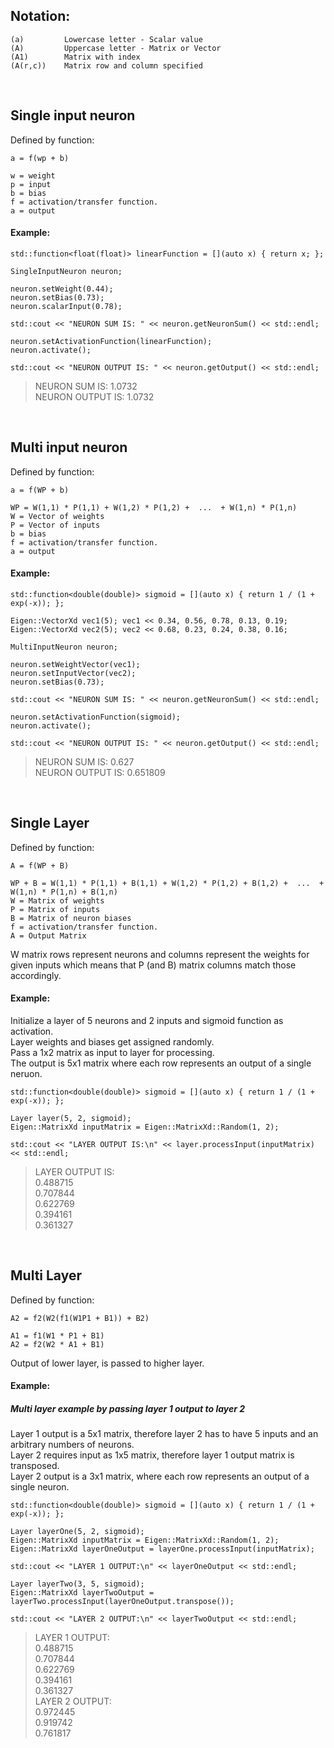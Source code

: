 ## Notation:

    (a)         Lowercase letter - Scalar value
    (A)         Uppercase letter - Matrix or Vector
    (A1)        Matrix with index
    (A(r,c))    Matrix row and column specified

<br>

## Single input neuron

Defined by function:
    
    a = f(wp + b)
    
    w = weight
    p = input
    b = bias
    f = activation/transfer function.
    a = output
    
#### Example:

    std::function<float(float)> linearFunction = [](auto x) { return x; };

    SingleInputNeuron neuron;

    neuron.setWeight(0.44);
    neuron.setBias(0.73);
    neuron.scalarInput(0.78);

    std::cout << "NEURON SUM IS: " << neuron.getNeuronSum() << std::endl;

    neuron.setActivationFunction(linearFunction);
    neuron.activate();

    std::cout << "NEURON OUTPUT IS: " << neuron.getOutput() << std::endl;

> NEURON SUM IS: 1.0732\
  NEURON OUTPUT IS: 1.0732

<br>

## Multi input neuron

Defined by function:
    
    a = f(WP + b)
    
    WP = W(1,1) * P(1,1) + W(1,2) * P(1,2) +  ...  + W(1,n) * P(1,n)
    W = Vector of weights
    P = Vector of inputs
    b = bias
    f = activation/transfer function.
    a = output
    
#### Example:

    std::function<double(double)> sigmoid = [](auto x) { return 1 / (1 + exp(-x)); };

    Eigen::VectorXd vec1(5); vec1 << 0.34, 0.56, 0.78, 0.13, 0.19;
    Eigen::VectorXd vec2(5); vec2 << 0.68, 0.23, 0.24, 0.38, 0.16;

    MultiInputNeuron neuron;

    neuron.setWeightVector(vec1);
    neuron.setInputVector(vec2);
    neuron.setBias(0.73);

    std::cout << "NEURON SUM IS: " << neuron.getNeuronSum() << std::endl;

    neuron.setActivationFunction(sigmoid);
    neuron.activate();

    std::cout << "NEURON OUTPUT IS: " << neuron.getOutput() << std::endl;

> NEURON SUM IS: 0.627\
  NEURON OUTPUT IS: 0.651809

<br>

## Single Layer

Defined by function:

    A = f(WP + B)
    
    WP + B = W(1,1) * P(1,1) + B(1,1) + W(1,2) * P(1,2) + B(1,2) +  ...  + W(1,n) * P(1,n) + B(1,n)
    W = Matrix of weights
    P = Matrix of inputs
    B = Matrix of neuron biases
    f = activation/transfer function.
    A = Output Matrix
    
W matrix rows represent neurons and columns represent the weights for given inputs which means that P (and B) matrix columns match those accordingly.
    
#### Example:

Initialize a layer of 5 neurons and 2 inputs and sigmoid function as activation.\
Layer weights and biases get assigned randomly.\
Pass a 1x2 matrix as input to layer for processing.\
The output is 5x1 matrix where each row represents an output of a single neruon.
    
    std::function<double(double)> sigmoid = [](auto x) { return 1 / (1 + exp(-x)); };

    Layer layer(5, 2, sigmoid);
    Eigen::MatrixXd inputMatrix = Eigen::MatrixXd::Random(1, 2);

    std::cout << "LAYER OUTPUT IS:\n" << layer.processInput(inputMatrix) << std::endl;

> LAYER OUTPUT IS:\
  0.488715\
  0.707844\
  0.622769\
  0.394161\
  0.361327
  
<br>

## Multi Layer

Defined by function:

    A2 = f2(W2(f1(W1P1 + B1)) + B2)
    
    A1 = f1(W1 * P1 + B1)
    A2 = f2(W2 * A1 + B1)

Output of lower layer, is passed to higher layer.

#### Example:
  
##### Multi layer example by passing layer 1 output to layer 2

Layer 1 output is a 5x1 matrix, therefore layer 2 has to have 5 inputs and an arbitrary numbers of neurons.\
Layer 2 requires input as 1x5 matrix, therefore layer 1 output matrix is transposed.\
Layer 2 output is a 3x1 matrix, where each row represents an output of a single neuron.
  
    std::function<double(double)> sigmoid = [](auto x) { return 1 / (1 + exp(-x)); };

    Layer layerOne(5, 2, sigmoid);
    Eigen::MatrixXd inputMatrix = Eigen::MatrixXd::Random(1, 2);
    Eigen::MatrixXd layerOneOutput = layerOne.processInput(inputMatrix);

    std::cout << "LAYER 1 OUTPUT:\n" << layerOneOutput << std::endl;

    Layer layerTwo(3, 5, sigmoid);
    Eigen::MatrixXd layerTwoOutput = layerTwo.processInput(layerOneOutput.transpose());

    std::cout << "LAYER 2 OUTPUT:\n" << layerTwoOutput << std::endl;

> LAYER 1 OUTPUT:\
  0.488715\
  0.707844\
  0.622769\
  0.394161\
  0.361327\
  LAYER 2 OUTPUT:\
  0.972445\
  0.919742\
  0.761817

<br>
